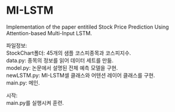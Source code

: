 # MI-LSTM

Implementation of the paper entitiled Stock Price Prediction Using Attention-based Multi-Input LSTM.


파일정보:  
  StockChart폴더: 45개의 샘플 코스피종목과 코스피지수.  
  data.py: 종목의 정보를 읽어 데이터 세트를 만듦.  
  model.py: 논문에서 설명된 전체 예측 모델을 구현.  
  newLSTM.py: MI-LSTM셀 클래스와 어텐션 레이어 클래스를 구현.  
  main.py: 메인.  
  
시작:  
  main.py를 실행시켜 훈련.
